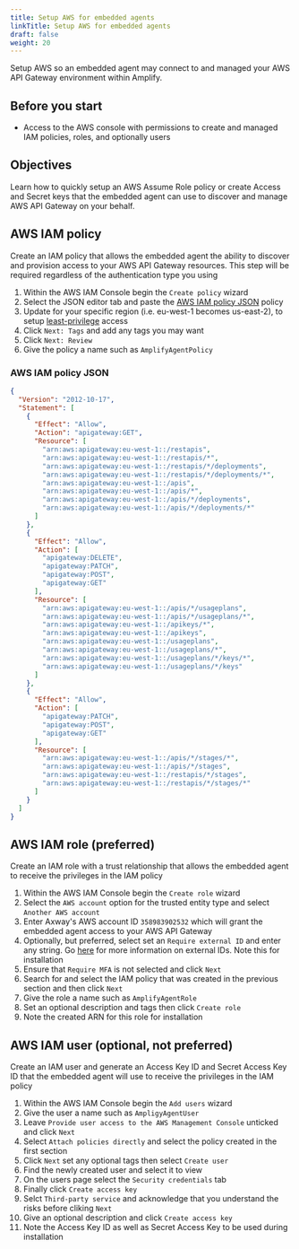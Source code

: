```yaml
---
title: Setup AWS for embedded agents
linkTitle: Setup AWS for embedded agents
draft: false
weight: 20
---
```

Setup AWS so an embedded agent may connect to and managed your AWS API Gateway environment within Amplify.

## Before you start

* Access to the AWS console with permissions to create and managed IAM policies, roles, and optionally users

## Objectives

Learn how to quickly setup an AWS Assume Role policy or create Access and Secret keys that the embedded agent can use to discover and manage AWS API Gateway on your behalf.

## AWS IAM policy

Create an IAM policy that allows the embedded agent the ability to discover and provision access to your AWS API Gateway resources. This step will be required regardless of the authentication type you using

1. Within the AWS IAM Console begin the `Create policy` wizard
2. Select the JSON editor tab and paste the [AWS IAM policy JSON](#aws-iam-policy-json) policy
3. Update for your specific region (i.e. eu-west-1 becomes us-east-2), to setup [least-privilege](https://docs.aws.amazon.com/IAM/latest/UserGuide/best-practices.html#grant-least-privilege) access
4. Click `Next: Tags` and add any tags you may want
5. Click `Next: Review`
6. Give the policy a name such as `AmplifyAgentPolicy`

### AWS IAM policy JSON

```json
{
  "Version": "2012-10-17",
  "Statement": [
    {
      "Effect": "Allow",
      "Action": "apigateway:GET",
      "Resource": [
        "arn:aws:apigateway:eu-west-1::/restapis",
        "arn:aws:apigateway:eu-west-1::/restapis/*",
        "arn:aws:apigateway:eu-west-1::/restapis/*/deployments",
        "arn:aws:apigateway:eu-west-1::/restapis/*/deployments/*",
        "arn:aws:apigateway:eu-west-1::/apis",
        "arn:aws:apigateway:eu-west-1::/apis/*",
        "arn:aws:apigateway:eu-west-1::/apis/*/deployments",
        "arn:aws:apigateway:eu-west-1::/apis/*/deployments/*"
      ]
    },
    {
      "Effect": "Allow",
      "Action": [
        "apigateway:DELETE",
        "apigateway:PATCH",
        "apigateway:POST",
        "apigateway:GET"
      ],
      "Resource": [
        "arn:aws:apigateway:eu-west-1::/apis/*/usageplans",
        "arn:aws:apigateway:eu-west-1::/apis/*/usageplans/*",
        "arn:aws:apigateway:eu-west-1::/apikeys/*",
        "arn:aws:apigateway:eu-west-1::/apikeys",
        "arn:aws:apigateway:eu-west-1::/usageplans",
        "arn:aws:apigateway:eu-west-1::/usageplans/*",
        "arn:aws:apigateway:eu-west-1::/usageplans/*/keys/*",
        "arn:aws:apigateway:eu-west-1::/usageplans/*/keys"
      ]
    },
    {
      "Effect": "Allow",
      "Action": [
        "apigateway:PATCH",
        "apigateway:POST",
        "apigateway:GET"
      ],
      "Resource": [
        "arn:aws:apigateway:eu-west-1::/apis/*/stages/*",
        "arn:aws:apigateway:eu-west-1::/apis/*/stages",
        "arn:aws:apigateway:eu-west-1::/restapis/*/stages",
        "arn:aws:apigateway:eu-west-1::/restapis/*/stages/*"
      ]
    }
  ]
}
```

## AWS IAM role (preferred)

Create an IAM role with a trust relationship that allows the embedded agent to receive the privileges in the IAM policy

1. Within the AWS IAM Console begin the `Create role` wizard
2. Select the `AWS account` option for the trusted entity type and select `Another AWS account`
3. Enter Axway's AWS account ID `358983902532` which will grant the embedded agent access to your AWS API Gateway
4. Optionally, but preferred, select set an `Require external ID` and enter any string. Go [here](https://docs.aws.amazon.com/IAM/latest/UserGuide/id_roles_create_for-user_externalid.html) for more information on external IDs. Note this for installation
5. Ensure that `Require MFA` is not selected and click `Next`
6. Search for and select the IAM policy that was created in the previous section and then click `Next`
7. Give the role a name such as `AmplifyAgentRole`
8. Set an optional description and tags then click `Create role`
9. Note the created ARN for this role for installation

## AWS IAM user (optional, not preferred)

Create an IAM user and generate an Access Key ID and Secret Access Key ID that the embedded agent will use to receive the privileges in the IAM policy

1. Within the AWS IAM Console begin the `Add users` wizard
2. Give the user a name such as `AmpligyAgentUser`
3. Leave `Provide user access to the AWS Management Console` unticked and click `Next`
4. Select `Attach policies directly` and select the policy created in the first section
5. Click `Next` set any optional tags then select `Create user`
6. Find the newly created user and select it to view
7. On the users page select the `Security credentials` tab
8. Finally click `Create access key`
9. Selct `Third-party service` and acknowledge that you understand the risks before cliking `Next`
10. Give an optional description and click `Create access key`
11. Note the Access Key ID as well as Secret Access Key to be used during installation